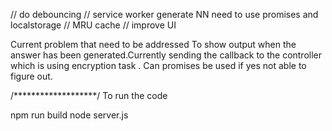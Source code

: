 // do debouncing 
// service worker generate NN need to use promises and localstorage 
// MRU cache 
// improve UI 

Current problem that need to be addressed 
To show output when the answer has been generated.Currently sending the callback to the controller which is using encryption task . Can promises be used if yes not able to figure out.


/*******************/
To run the code 

npm run build 
node server.js


